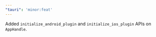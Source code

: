 ```yaml
---
"tauri": 'minor:feat'
---
```


Added `initialize_android_plugin` and `initialize_ios_plugin` APIs on `AppHandle`.
